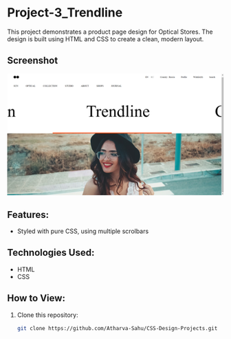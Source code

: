 # Project-3_Trendline

This project demonstrates a product page design for Optical Stores. The design is built using HTML and CSS to create a clean, modern layout.

## Screenshot
![Project Screenshot](./Project-3_Trendline.png)

## Features:

- Styled with pure CSS, using multiple scrolbars

## Technologies Used:
- HTML
- CSS

## How to View:
1. Clone this repository:
   ```bash
   git clone https://github.com/Atharva-Sahu/CSS-Design-Projects.git

